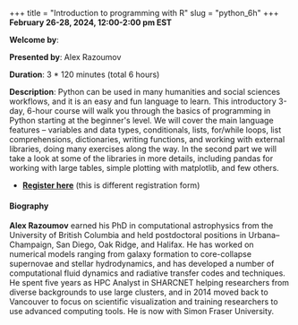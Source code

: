 +++
title = "Introduction to programming with R"
slug = "python_6h"
+++
**February 26-28, 2024, 12:00-2:00 pm EST**

**Welcome by**: 

**Presented by**: Alex Razoumov

**Duration**: 3 * 120 minutes (total 6 hours)

**Description**:
Python can be used in many humanities and social sciences
workflows, and it is an easy and fun language to learn.
This introductory 3-day, 6-hour course will walk you through the basics
of programming in Python starting at the beginner's level. We will cover
the main language features – variables and data types, conditionals, lists,
for/while loops, list comprehensions, dictionaries, writing functions,
and working with external libraries, doing many exercises along the way.
In the second part we will take a look at some of the libraries
in more details, including pandas for working with large
tables, simple plotting with matplotlib, and few others.

* [**Register here**](https://docs.google.com/forms/d/e/1FAIpQLSegbJDI3x42wy-ExbhFRI0_ZtN-BlQnofLs83fbnHFXnYYYbQ/viewform)
  (this is different registration form)

#### Biography

**Alex Razoumov** earned his PhD in computational astrophysics
from the University of British Columbia and held postdoctoral
positions in Urbana–Champaign, San Diego, Oak Ridge, and Halifax.
He has worked on numerical models ranging from galaxy formation to
core-collapse supernovae and stellar hydrodynamics, and has developed a number
of computational fluid dynamics and radiative transfer codes and techniques.
He spent five years as HPC Analyst in SHARCNET helping
researchers from diverse backgrounds to use large clusters, and in
2014 moved back to Vancouver to focus on scientific visualization
and training researchers to use advanced computing tools.
He is now with Simon Fraser University.
